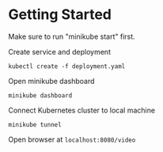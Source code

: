 # Getting Started

Make sure to run "minikube start" first.

Create service and deployment
```
kubectl create -f deployment.yaml
```

Open minikube dashboard
```
minikube dashboard
```

Connect Kubernetes cluster to local machine
```
minikube tunnel
```

Open browser at `localhost:8080/video`
